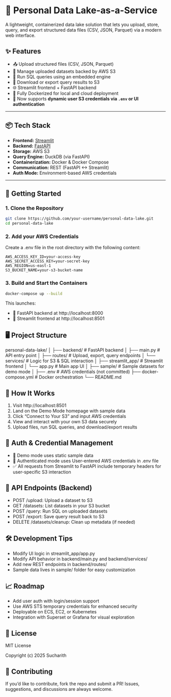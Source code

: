 # 🧊 Personal Data Lake-as-a-Service

A lightweight, containerized data lake solution that lets you upload, store, query, and export structured data files (CSV, JSON, Parquet) via a modern web interface.

## ✨ Features

- 📤 Upload structured files (CSV, JSON, Parquet)
- 📁 Manage uploaded datasets backed by AWS S3
- 🧠 Run SQL queries using an embedded engine
- 📄 Download or export query results to S3
- 🌐 Streamlit frontend + FastAPI backend
- 🐳 Fully Dockerized for local and cloud deployment
- 🔐 Now supports **dynamic user S3 credentials via `.env` or UI authentication**

---

## 📦 Tech Stack

- **Frontend:** [Streamlit](https://streamlit.io/)
- **Backend:** [FastAPI](https://fastapi.tiangolo.com/)
- **Storage:** AWS S3
- **Query Engine:** DuckDB (via FastAPI)
- **Containerization:** Docker & Docker Compose
- **Communication:** REST (FastAPI <-> Streamlit)
- **Auth Mode:** Environment-based AWS credentials

---

## 🚀 Getting Started

### 1. Clone the Repository

```bash
git clone https://github.com/your-username/personal-data-lake.git
cd personal-data-lake
```

### 2. Add your AWS Credentials
Create a .env file in the root directory with the following content:
```env
AWS_ACCESS_KEY_ID=your-access-key
AWS_SECRET_ACCESS_KEY=your-secret-key
AWS_REGION=us-east-1
S3_BUCKET_NAME=your-s3-bucket-name
```

### 3. Build and Start the Containers
```bash
docker-compose up --build
```
This launches:
-	🚀 FastAPI backend at http://localhost:8000
-	🧊 Streamlit frontend at http://localhost:8501

## 🖥️ Project Structure

personal-data-lake/
│
├── backend/                # FastAPI backend
│   ├── main.py             # API entry point
│   ├── routes/             # Upload, export, query endpoints
│   └── services/           # Logic for S3 & SQL interaction
│
├── streamlit_app/          # Streamlit frontend
│   └── app.py              # Main app UI
│
├── sample/                 # Sample datasets for demo mode
│
├── .env                    # AWS credentials (not committed)
├── docker-compose.yml      # Docker orchestration
└── README.md

## 🧪 How It Works

1.	Visit http://localhost:8501
2.	Land on the Demo Mode homepage with sample data
3.	Click “Connect to Your S3” and input AWS credentials
4.	View and interact with your own S3 data securely
5.	Upload files, run SQL queries, and download/export results

## 🔐 Auth & Credential Management
- 🧪 Demo mode uses static sample data
- 🔑 Authenticated mode uses User-entered AWS credentials in .env file
- ✅ All requests from Streamlit to FastAPI include temporary headers for user-specific S3 interaction

## 🔄 API Endpoints (Backend)
- POST /upload: Upload a dataset to S3
- GET /datasets: List datasets in your S3 bucket
- POST /query: Run SQL on uploaded datasets
- POST /export: Save query result back to S3
- DELETE /datasets/cleanup: Clean up metadata (if needed)

## 🛠️ Development Tips
- Modify UI logic in streamlit_app/app.py
- Modify API behavior in backend/main.py and backend/services/
- Add new REST endpoints in backend/routes/
- Sample data lives in sample/ folder for easy customization

## 📈 Roadmap
- Add user auth with login/session support
- Use AWS STS temporary credentials for enhanced security
- Deployable on ECS, EC2, or Kubernetes
- Integration with Superset or Grafana for visual exploration

## 🧾 License
MIT License

Copyright (c) 2025 Sucharith


## 🤝 Contributing
If you’d like to contribute, fork the repo and submit a PR!
Issues, suggestions, and discussions are always welcome.
